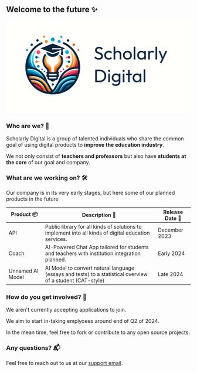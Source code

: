 ## Welcome to the future ✨

![Banner](https://github.com/ScholarlyDigital/.github/blob/main/scholarly-digital-banner.png?raw=true)

### Who are we? 🤝

Scholarly Digital is a group of talented individuals who share the common goal of using digital products to **improve the education industry**.

We not only consist of **teachers and professors** but also have **students at the core** of our goal and company.

### What are we working on? 🛠️

Our company is in its very early stages, but here some of our planned products in the future

Product 📦 | Description 📄 | Release Date 📆
--- | --- | --- 
API | Public library for all kinds of solutions to implement into all kinds of digital education services. | December 2023 
Coach | AI-Powered Chat App tailored for students and teachers with institution integration planned. | Early 2024 
Unnamed AI Model | AI Model to convert natural language (essays and tests) to a statistical overview of a student (CAT-style) | Late 2024 

### How do you get involved? 💼

We aren't currently accepting applications to join.

We aim to start in-taking emplyoees around end of Q2 of 2024.

In the mean time, feel free to fork or contribute to any open source projects.

### Any questions? 📬

Feel free to reach out to us at our [support email](mailto:contact@scholarly.digital).
